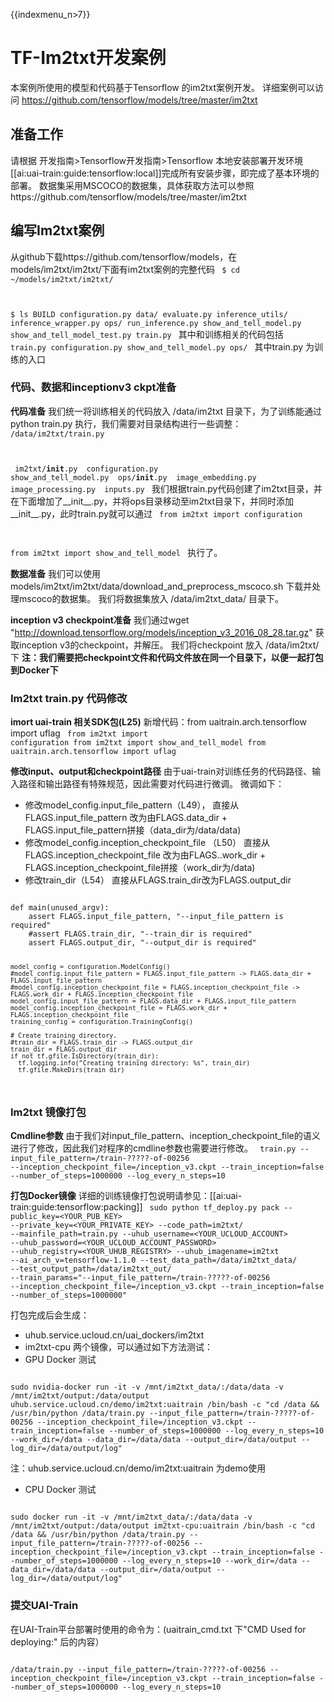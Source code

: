 {{indexmenu_n>7}}

# TF-Im2txt开发案例
本案例所使用的模型和代码基于Tensorflow 的im2txt案例开发。
详细案例可以访问 https://github.com/tensorflow/models/tree/master/im2txt

## 准备工作
请根据 开发指南>Tensorflow开发指南>Tensorflow 本地安装部署开发环境[[ai:uai-train:guide:tensorflow:local]]完成所有安装步骤，即完成了基本环境的部署。
数据集采用MSCOCO的数据集，具体获取方法可以参照https://github.com/tensorflow/models/tree/master/im2txt

## 编写Im2txt案例
从github下载https://github.com/tensorflow/models，在models/im2txt/im2txt/下面有im2txt案例的完整代码
<code>
$ cd ~/models/im2txt/im2txt/

$ ls 
BUILD  configuration.py  data/  evaluate.py  inference_utils/  inference_wrapper.py  ops/  run_inference.py  show_and_tell_model.py  show_and_tell_model_test.py  train.py
</code>
其中和训练相关的代码包括
<code>
train.py configuration.py show_and_tell_model.py ops/
</code>
其中train.py 为训练的入口

### 代码、数据和inceptionv3 ckpt准备
**代码准备**
我们统一将训练相关的代码放入 /data/im2txt 目录下，为了训练能通过 python train.py 执行，我们需要对目录结构进行一些调整：
<code>
/data/im2txt/train.py

​                   im2txt/__init__.py
​                             configuration.py
​                             show_and_tell_model.py
​                             ops/__init__.py
​                                   image_embedding.py
​                                   image_processing.py
​                                   inputs.py
</code>
我们根据train.py代码创建了im2txt目录，并在下面增加了\_\_init\_\_.py，并将ops目录移动至im2txt目录下，并同时添加\_\_init\_\_.py，此时train.py就可以通过
<code>
from im2txt import configuration

from im2txt import show_and_tell_model
</code>
执行了。

**数据准备**
我们可以使用models/im2txt/im2txt/data/download\_and\_preprocess\_mscoco.sh 下载并处理mscoco的数据集。
我们将数据集放入 /data/im2txt\_data/ 目录下。

**inception v3 checkpoint准备**
我们通过wget "http://download.tensorflow.org/models/inception_v3_2016_08_28.tar.gz" 获取inception v3的checkpoint，并解压。
我们将checkpoint 放入 /data/im2txt/ 下
**注：我们需要把checkpoint文件和代码文件放在同一个目录下，以便一起打包到Docker下**

### Im2txt train.py 代码修改
**imort uai-train 相关SDK包(L25)**
新增代码：from uaitrain.arch.tensorflow import uflag 
<code>
from im2txt import configuration
from im2txt import show_and_tell_model
from uaitrain.arch.tensorflow import uflag 
</code>

**修改input、output和checkpoint路径**
由于uai-train对训练任务的代码路径、输入路径和输出路径有特殊规范，因此需要对代码进行微调。
微调如下：

  * 修改model\_config.input\_file\_pattern（L49），
直接从FLAGS.input\_file\_pattern 改为由FLAGS.data\_dir + FLAGS.input\_file\_pattern拼接（data\_dir为/data/data)
  * 修改model\_config.inception\_checkpoint\_file （L50）
直接从FLAGS.inception\_checkpoint\_file 改为由FLAGS..work\_dir + FLAGS.inception\_checkpoint\_file拼接（work\_dir为/data)
  * 修改train\_dir（L54）
直接从FLAGS.train\_dir改为FLAGS.output\_dir

<code>
def main(unused_argv):
    assert FLAGS.input_file_pattern, "--input_file_pattern is required"
    #assert FLAGS.train_dir, "--train_dir is required"
    assert FLAGS.output_dir, "--output_dir is required"
    
    model_config = configuration.ModelConfig()
    #model_config.input_file_pattern = FLAGS.input_file_pattern -> FLAGS.data_dir + FLAGS.input_file_pattern
    #model_config.inception_checkpoint_file = FLAGS.inception_checkpoint_file -> FLAGS.work_dir + FLAGS.inception_checkpoint_file
    model_config.input_file_pattern = FLAGS.data_dir + FLAGS.input_file_pattern
    model_config.inception_checkpoint_file = FLAGS.work_dir + FLAGS.inception_checkpoint_file
    training_config = configuration.TrainingConfig()
    
    # Create training directory.
    #train_dir = FLAGS.train_dir -> FLAGS.output_dir
    train_dir = FLAGS.output_dir
    if not tf.gfile.IsDirectory(train_dir):
      tf.logging.info("Creating training directory: %s", train_dir)
      tf.gfile.MakeDirs(train_dir)
</code>

### Im2txt 镜像打包
**Cmdline参数**
由于我们对input\_file\_pattern、inception\_checkpoint\_file的语义进行了修改，因此我们对程序的cmdline参数也需要进行修改。
<code>
train.py --input_file_pattern=/train-?????-of-00256 --inception_checkpoint_file=/inception_v3.ckpt --train_inception=false --number_of_steps=1000000 --log_every_n_steps=10
</code>

**打包Docker镜像**
详细的训练镜像打包说明请参见：[[ai:uai-train:guide:tensorflow:packing]]
<code>
sudo python tf_deploy.py pack --public_key=<YOUR_PUB_KEY> --private_key=<YOUR_PRIVATE_KEY> --code_path=im2txt/ --mainfile_path=train.py --uhub_username=<YOUR_UCLOUD_ACCOUNT> --uhub_password=<YOUR_UCLOUD_ACCOUNT_PASSWORD> --uhub_registry=<YOUR_UHUB_REGISTRY> --uhub_imagename=im2txt --ai_arch_v=tensorflow-1.1.0 --test_data_path=/data/im2txt_data/ --test_output_path=/data/im2txt_out/ --train_params="--input_file_pattern=/train-?????-of-00256 --inception_checkpoint_file=/inception_v3.ckpt --train_inception=false --number_of_steps=1000000"
</code>

打包完成后会生成：
  * uhub.service.ucloud.cn/uai\_dockers/im2txt
  * im2txt-cpu
两个镜像，可以通过如下方法测试：
  * GPU Docker 测试

<code>
sudo nvidia-docker run -it -v /mnt/im2txt_data/:/data/data -v /mnt/im2txt/output:/data/output uhub.service.ucloud.cn/demo/im2txt:uaitrain /bin/bash -c "cd /data && /usr/bin/python /data/train.py --input_file_pattern=/train-?????-of-00256 --inception_checkpoint_file=/inception_v3.ckpt --train_inception=false --number_of_steps=1000000 --log_every_n_steps=10 --work_dir=/data --data_dir=/data/data --output_dir=/data/output --log_dir=/data/output/log"
</code>

注：uhub.service.ucloud.cn/demo/im2txt:uaitrain 为demo使用

  * CPU Docker 测试

<code>
sudo docker run -it -v /mnt/im2txt_data/:/data/data -v /mnt/im2txt/output:/data/output im2txt-cpu:uaitrain /bin/bash -c "cd /data && /usr/bin/python /data/train.py --input_file_pattern=/train-?????-of-00256 --inception_checkpoint_file=/inception_v3.ckpt --train_inception=false --number_of_steps=1000000 --log_every_n_steps=10 --work_dir=/data --data_dir=/data/data --output_dir=/data/output --log_dir=/data/output/log"
</code>

### 提交UAI-Train
在UAI-Train平台部署时使用的命令为：(uaitrain_cmd.txt 下"CMD Used for deploying:" 后的内容）

<code>
/data/train.py --input_file_pattern=/train-?????-of-00256 --inception_checkpoint_file=/inception_v3.ckpt --train_inception=false --number_of_steps=1000000 --log_every_n_steps=10
</code>

